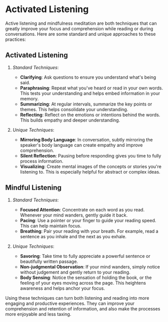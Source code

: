 # Activated Listening

Active listening and mindfulness meditation are both techniques that can greatly improve your focus and comprehension while reading or during conversations. Here are some standard and unique approaches to these practices:

## Activated Listening

1. *Standard Techniques*:

   * **Clarifying**: Ask questions to ensure you understand what's being said.
   * **Paraphrasing**: Repeat what you've heard or read in your own words. This tests your understanding and helps embed information in your memory.
   * **Summarizing**: At regular intervals, summarize the key points or themes. This helps consolidate your understanding.
   * **Reflecting**: Reflect on the emotions or intentions behind the words. This builds empathy and deeper understanding.

2. *Unique Techniques*:

   * **Mirroring Body Language**: In conversation, subtly mirroring the speaker's body language can create empathy and improve comprehension.
   * **Silent Reflection**: Pausing before responding gives you time to fully process information.
   * **Visualizing**: Create mental images of the concepts or stories you're listening to. This is especially helpful for abstract or complex ideas.

## Mindful Listening

1. *Standard Techniques*:

   * **Focused Attention**: Concentrate on each word as you read. Whenever your mind wanders, gently guide it back.
   * **Pacing**: Use a pointer or your finger to guide your reading speed. This can help maintain focus.
   * **Breathing**: Pair your reading with your breath. For example, read a sentence as you inhale and the next as you exhale.

2. *Unique Techniques*:

   * **Savoring**: Take time to fully appreciate a powerful sentence or beautifully written passage.
   * **Non-judgmental Observation**: If your mind wanders, simply notice without judgement and gently return to your reading.
   * **Body Sensing**: Notice the sensation of holding the book, or the feeling of your eyes moving across the page. This heightens awareness and helps anchor your focus.

Using these techniques can turn both listening and reading into more engaging and productive experiences. They can improve your comprehension and retention of information, and also make the processes more enjoyable and less taxing.
